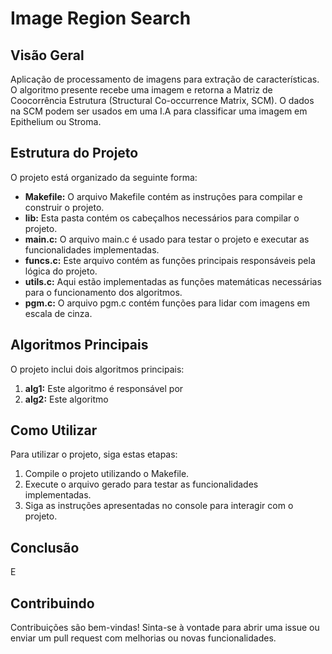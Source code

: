 # Image Region Search

## Visão Geral

Aplicação de processamento de imagens para extração de características. O algoritmo presente recebe uma imagem e retorna a Matriz de Coocorrência Estrutura (Structural Co-occurrence Matrix, SCM). O dados na SCM podem ser usados em uma I.A para classificar uma imagem em Epithelium ou Stroma.

## Estrutura do Projeto

O projeto está organizado da seguinte forma:

- **Makefile:** O arquivo Makefile contém as instruções para compilar e construir o projeto.
- **lib:** Esta pasta contém os cabeçalhos necessários para compilar o projeto.
- **main.c:** O arquivo main.c é usado para testar o projeto e executar as funcionalidades implementadas.
- **funcs.c:** Este arquivo contém as funções principais responsáveis pela lógica do projeto.
- **utils.c:** Aqui estão implementadas as funções matemáticas necessárias para o funcionamento dos algoritmos.
- **pgm.c:** O arquivo pgm.c contém funções para lidar com imagens em escala de cinza.

## Algoritmos Principais

O projeto inclui dois algoritmos principais:

1. **alg1:** Este algoritmo é responsável por
2. **alg2:** Este algoritmo

## Como Utilizar

Para utilizar o projeto, siga estas etapas:

1. Compile o projeto utilizando o Makefile.
2. Execute o arquivo gerado para testar as funcionalidades implementadas.
3. Siga as instruções apresentadas no console para interagir com o projeto.

## Conclusão

E

## Contribuindo

Contribuições são bem-vindas! Sinta-se à vontade para abrir uma issue ou enviar um pull request com melhorias ou novas funcionalidades.